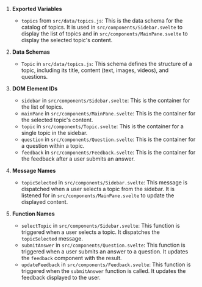 1. **Exported Variables**
   - `topics` from `src/data/topics.js`: This is the data schema for the catalog of topics. It is used in `src/components/Sidebar.svelte` to display the list of topics and in `src/components/MainPane.svelte` to display the selected topic's content.

2. **Data Schemas**
   - `Topic` in `src/data/topics.js`: This schema defines the structure of a topic, including its title, content (text, images, videos), and questions.

3. **DOM Element IDs**
   - `sidebar` in `src/components/Sidebar.svelte`: This is the container for the list of topics.
   - `mainPane` in `src/components/MainPane.svelte`: This is the container for the selected topic's content.
   - `topic` in `src/components/Topic.svelte`: This is the container for a single topic in the sidebar.
   - `question` in `src/components/Question.svelte`: This is the container for a question within a topic.
   - `feedback` in `src/components/Feedback.svelte`: This is the container for the feedback after a user submits an answer.

4. **Message Names**
   - `topicSelected` in `src/components/Sidebar.svelte`: This message is dispatched when a user selects a topic from the sidebar. It is listened for in `src/components/MainPane.svelte` to update the displayed content.

5. **Function Names**
   - `selectTopic` in `src/components/Sidebar.svelte`: This function is triggered when a user selects a topic. It dispatches the `topicSelected` message.
   - `submitAnswer` in `src/components/Question.svelte`: This function is triggered when a user submits an answer to a question. It updates the `feedback` component with the result.
   - `updateFeedback` in `src/components/Feedback.svelte`: This function is triggered when the `submitAnswer` function is called. It updates the feedback displayed to the user.